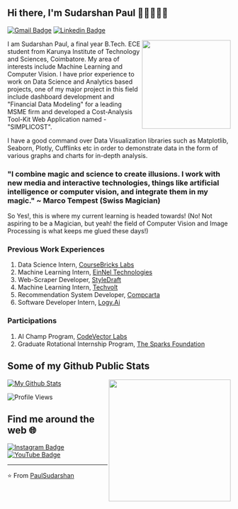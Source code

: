## Hi there, I'm Sudarshan Paul 👋🏼👨🏻‍💻

[![Gmail Badge](https://img.shields.io/badge/-paulsudarshan98@gmail.com-c14438?style=flat&logo=Gmail&logoColor=white)](mailto:paulsudarshan98@gmail.com "Connect via Email")
[![Linkedin Badge](https://img.shields.io/badge/-Sudarshan%20Paul-0072b1?style=flat&logo=Linkedin&logoColor=white)](https://www.linkedin.com/in/sudarshan-paul-377133177/ "Connect on LinkedIn")


<a href="https://github.com/PaulSudarshan"><img src="https://github.com/samujjwaal/samujjwaal/raw/master/etc/python.png" align="right" height="200" /></a>

I am Sudarshan Paul, a final year B.Tech. ECE student from Karunya Institute of Technology and Sciences, Coimbatore. My area of interests include Machine Learning and Computer Vision. I have prior experience to work on Data Science and Analytics based projects, one of my major project in this field include dashboard development and "Financial Data Modeling" for a leading MSME firm and developed a Cost-Analysis Tool-Kit Web Application named - "SIMPLICOST". 

I have a good command over Data Visualization libraries such as Matplotlib, Seaborn, Plotly, Cufflinks etc in order to demonstrate data in the form of various graphs and charts for in-depth analysis. 

### "I combine magic and science to create illusions. I work with new media and interactive technologies, things like artificial intelligence or computer vision, and integrate them in my magic." ~ Marco Tempest (Swiss Magician)
So Yes!, this is where my current learning is headed towards! (No! Not aspiring to be a Magician, but yeah! the field of Computer Vision and Image Processing is what keeps me glued these days!)

### Previous Work Experiences
1) Data Science Intern, [CourseBricks Labs](https://coursebricks.com/labs/)
2) Machine Learning Intern, [EinNel Technologies](https://www.einnel.com/solution/data-analytics/)
3) Web-Scraper Developer, [StyleDraft](https://styledraft.com/)
4) Machine Learning Intern, [Techvolt](https://www.techvoltcoimbatore.com/Software-Development-in-Coimbatore.php)
5) Recommendation System Developer, [Compcarta](https://www.linkedin.com/in/compcarta-solutions-014844185/?originalSubdomain=in)
6) Software Developer Intern, [Logy.Ai](https://logy.ai/)

### Participations
1) AI Champ Program, [CodeVector Labs](https://codevector.in/)
2) Graduate Rotational Internship Program, [The Sparks Foundation](https://www.thesparksfoundationsingapore.org/join-us/internship-positions/)

## Some of my Github Public Stats
<a href="https://github.com/PaulSudarshan"><img src="https://github.com/samujjwaal/samujjwaal/raw/master/etc/coffee.png" align="right" height="275" /></a>

[![My Github Stats](https://github-readme-stats.vercel.app/api?username=PaulSudarshan&show_icons=true&title_color=fff&icon_color=79ff97&text_color=9f9f9f&bg_color=151515)](https://github.com/PaulSudarshan)

![Profile Views](https://komarev.com/ghpvc/?username=PaulSudarshan&color=blue)

## Find me around the web :globe_with_meridians:
[![Instagram Badge](https://img.shields.io/badge/-Instagram-C13584?style=flat&logo=Instagram&logoColor=white)](https://www.instagram.com/the_savage_being/)
[![YouTube Badge](https://img.shields.io/badge/-YouTube-FF0000?style=flat&logo=YouTube&logoColor=white)](https://www.youtube.com/channel/UClC_HYi_0qdj74kFemoorrQ)


----

⭐️ From [PaulSudarshan](https://github.com/PaulSudarshan)
